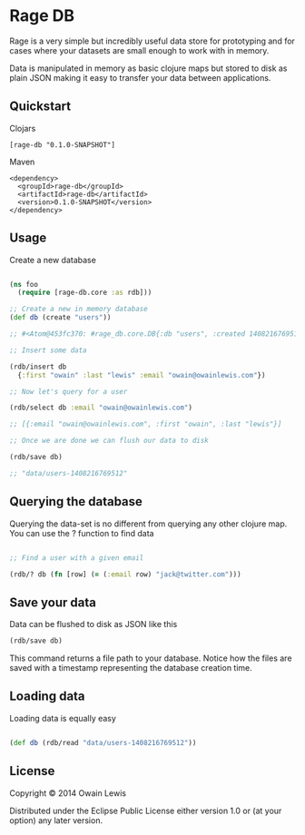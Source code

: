# Rage DB

Rage is a very simple but incredibly useful data store for prototyping and for cases where your datasets are small enough to work with in memory.

Data is manipulated in memory as basic clojure maps but stored to disk as plain JSON making it easy to transfer
your data between applications.

## Quickstart

Clojars

```
[rage-db "0.1.0-SNAPSHOT"]
```

Maven

```
<dependency>
  <groupId>rage-db</groupId>
  <artifactId>rage-db</artifactId>
  <version>0.1.0-SNAPSHOT</version>
</dependency>
```

## Usage

Create a new database

```clojure

(ns foo
  (require [rage-db.core :as rdb]))

;; Create a new in memory database
(def db (create "users"))

;; #<Atom@453fc370: #rage_db.core.DB{:db "users", :created 1408216769512, :data []}>

;; Insert some data

(rdb/insert db
  {:first "owain" :last "lewis" :email "owain@owainlewis.com"})

;; Now let's query for a user

(rdb/select db :email "owain@owainlewis.com")

;; [{:email "owain@owainlewis.com", :first "owain", :last "lewis"}]

;; Once we are done we can flush our data to disk

(rdb/save db)

;; "data/users-1408216769512"

```

## Querying the database

Querying the data-set is no different from querying any other clojure map. You can use the ? function
to find data

```clojure

;; Find a user with a given email

(rdb/? db (fn [row] (= (:email row) "jack@twitter.com")))

```

## Save your data

Data can be flushed to disk as JSON like this

```clojure
(rdb/save db)
```

This command returns a file path to your database. Notice how the files are saved with a timestamp
representing the database creation time.

## Loading data

Loading data is equally easy

```clojure

(def db (rdb/read "data/users-1408216769512"))

```

## License

Copyright © 2014 Owain Lewis

Distributed under the Eclipse Public License either version 1.0 or (at
your option) any later version.
